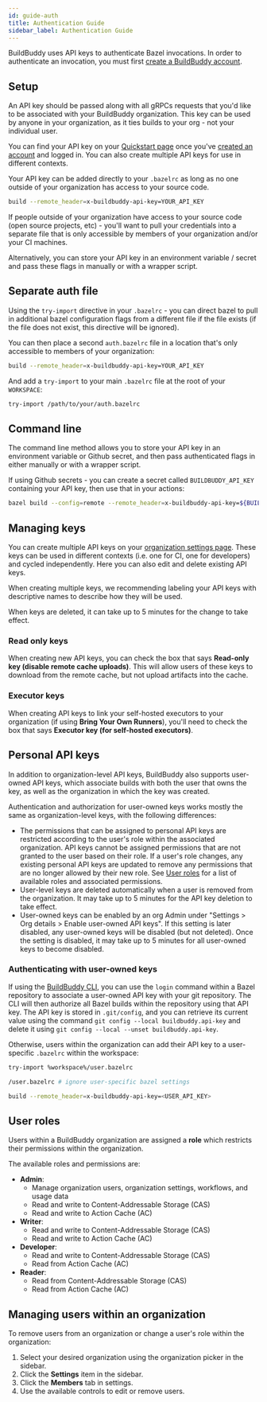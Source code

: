 ```yaml
---
id: guide-auth
title: Authentication Guide
sidebar_label: Authentication Guide
---
```


BuildBuddy uses API keys to authenticate Bazel invocations. In order to authenticate an invocation, you must first [create a BuildBuddy account](https://app.buildbuddy.io/).

## Setup

An API key should be passed along with all gRPCs requests that you'd like to be associated with your BuildBuddy organization. This key can be used by anyone in your organization, as it ties builds to your org - not your individual user.

You can find your API key on your [Quickstart page](https://app.buildbuddy.io/docs/setup/) once you've [created an account](https://app.buildbuddy.io/) and logged in. You can also create multiple API keys for use in different contexts.

Your API key can be added directly to your `.bazelrc` as long as no one outside of your organization has access to your source code.

```bash title=".bazelrc"
build --remote_header=x-buildbuddy-api-key=YOUR_API_KEY
```

If people outside of your organization have access to your source code (open source projects, etc) - you'll want to pull your credentials into a separate file that is only accessible by members of your organization and/or your CI machines.

Alternatively, you can store your API key in an environment variable / secret and pass these flags in manually or with a wrapper script.

## Separate auth file

Using the `try-import` directive in your `.bazelrc` - you can direct bazel to pull in additional bazel configuration flags from a different file if the file exists (if the file does not exist, this directive will be ignored).

You can then place a second `auth.bazelrc` file in a location that's only accessible to members of your organization:

```bash title="auth.bazelrc"
build --remote_header=x-buildbuddy-api-key=YOUR_API_KEY
```

And add a `try-import` to your main `.bazelrc` file at the root of your `WORKSPACE`:

```bash title=".bazelrc"
try-import /path/to/your/auth.bazelrc
```

## Command line

The command line method allows you to store your API key in an environment variable or Github secret, and then pass authenticated flags in either manually or with a wrapper script.

If using Github secrets - you can create a secret called `BUILDBUDDY_API_KEY` containing your API key, then use that in your actions:

```bash
bazel build --config=remote --remote_header=x-buildbuddy-api-key=${BUILDBUDDY_API_KEY}
```

## Managing keys

You can create multiple API keys on your [organization settings page](https://app.buildbuddy.io/settings/org/api-keys). These keys can be used in different contexts (i.e. one for CI, one for developers) and cycled independently. Here you can also edit and delete existing API keys.

When creating multiple keys, we recommending labeling your API keys with descriptive names to describe how they will be used.

When keys are deleted, it can take up to 5 minutes for the change to take
effect.

### Read only keys

When creating new API keys, you can check the box that says **Read-only key (disable remote cache uploads)**. This will allow users of these keys to download from the remote cache, but not upload artifacts into the cache.

### Executor keys

When creating API keys to link your self-hosted executors to your organization (if using **Bring Your Own Runners**), you'll need to check the box that says **Executor key (for self-hosted executors)**.

## Personal API keys

In addition to organization-level API keys, BuildBuddy also supports
user-owned API keys, which associate builds with both the user that owns
the key, as well as the organization in which the key was created.

Authentication and authorization for user-owned keys works mostly the same
as organization-level keys, with the following differences:

- The permissions that can be assigned to personal API keys are restricted
  according to the user's role within the associated organization. API
  keys cannot be assigned permissions that are not granted to the user
  based on their role. If a user's role changes, any existing personal API
  keys are updated to remove any permissions that are no longer allowed by
  their new role. See [User roles](#user-roles) for a list of available
  roles and associated permissions.
- User-level keys are deleted automatically when a user is removed from
  the organization. It may take up to 5 minutes for the API key deletion
  to take effect.
- User-owned keys can be enabled by an org Admin under "Settings > Org
  details > Enable user-owned API keys". If this setting is later
  disabled, any user-owned keys will be disabled (but not deleted). Once
  the setting is disabled, it may take up to 5 minutes for all user-owned
  keys to become disabled.

### Authenticating with user-owned keys

If using the [BuildBuddy CLI](/docs/cli), you can use the `login` command
within a Bazel repository to associate a user-owned API key with your git
repository. The CLI will then authorize all Bazel builds within the
repository using that API key. The API key is stored in `.git/config`, and
you can retrieve its current value using the command `git config --local buildbuddy.api-key`
and delete it using `git config --local --unset buildbuddy.api-key`.

Otherwise, users within the organization can add their API key to a
user-specific `.bazelrc` within the workspace:

```bash title=".bazelrc"
try-import %workspace%/user.bazelrc
```

```bash title=".gitignore"
/user.bazelrc # ignore user-specific bazel settings
```

```bash title="user.bazelrc"
build --remote_header=x-buildbuddy-api-key=<USER_API_KEY>
```

## User roles

Users within a BuildBuddy organization are assigned a **role** which
restricts their permissions within the organization.

The available roles and permissions are:

- **Admin**:
  - Manage organization users, organization settings, workflows, and usage data
  - Read and write to Content-Addressable Storage (CAS)
  - Read and write to Action Cache (AC)
- **Writer**:
  - Read and write to Content-Addressable Storage (CAS)
  - Read and write to Action Cache (AC)
- **Developer**:
  - Read and write to Content-Addressable Storage (CAS)
  - Read from Action Cache (AC)
- **Reader**:
  - Read from Content-Addressable Storage (CAS)
  - Read from Action Cache (AC)

## Managing users within an organization

To remove users from an organization or change a user's role within the
organization:

1. Select your desired organization using the organization picker in the
   sidebar.
1. Click the **Settings** item in the sidebar.
1. Click the **Members** tab in settings.
1. Use the available controls to edit or remove users.
